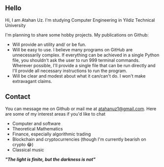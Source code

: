 ## Hello

Hi, I am Atahan Uz. I'm studying Computer Engineering in Yildiz Technical University

I'm planning to share some hobby projects. My publications on Github:
- Will provide an utility and/ or be fun.
- Will be easy to use. I believe many programs on GitHub are unnecessarily complex. If everything can be achieved in a single Python file, you shouldn't ask the user to run 999 terminal commands. Wherever possible, I'll provide a single file that can be run directly and I'll provide all necessary instructions to run the program.
- Will be clear and modest about what it can/can't do. I won't make extravagant claims.


## Contact
You can message me on Github or mail me at atahanuz1@gmail.com.
Here are some of my interest areas if you'd like to chat

- Computer and software
- Theoretical Mathematics 
- Finance, especially algorithmic trading
- Blockchain and cryptocurrencies (though I'm currently bearish on crypto 😂)
- Classical music

**_"The light is finite, but the darkness is not"_**

